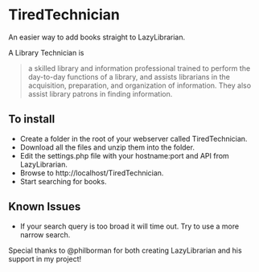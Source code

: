 # TiredTechnician

An easier way to add books straight to LazyLibrarian. 

A Library Technician is

> a skilled library and information professional trained to perform the day-to-day functions of a library, and assists librarians in the acquisition, preparation, and organization of information. They also assist library patrons in finding information.

## To install

- Create a folder in the root of your webserver called TiredTechnician.
- Download all the files and unzip them into the folder.
- Edit the settings.php file with your hostname:port and API from LazyLibrarian.
- Browse to http://localhost/TiredTechnician.
- Start searching for books.

## Known Issues

- If your search query is too broad it will time out. Try to use a more narrow search.

Special thanks to @philborman for both creating LazyLibrarian and his support in my project!

